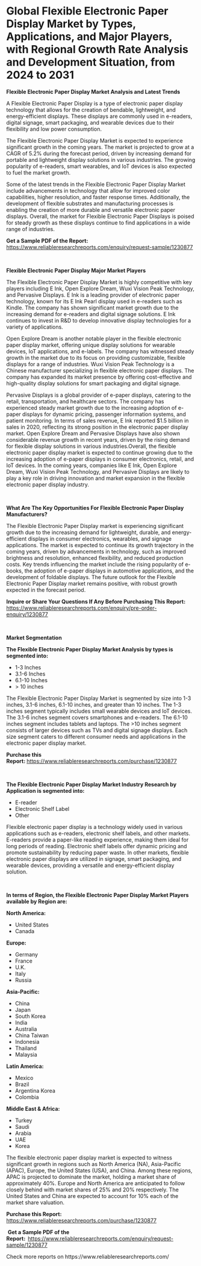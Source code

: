 <p><h1>Global Flexible Electronic Paper Display Market by Types, Applications, and Major Players, with Regional Growth Rate Analysis and Development Situation, from 2024 to 2031</h1></p><p><strong>Flexible Electronic Paper Display Market Analysis and Latest Trends</strong></p>
<p><p>A Flexible Electronic Paper Display is a type of electronic paper display technology that allows for the creation of bendable, lightweight, and energy-efficient displays. These displays are commonly used in e-readers, digital signage, smart packaging, and wearable devices due to their flexibility and low power consumption.</p><p>The Flexible Electronic Paper Display Market is expected to experience significant growth in the coming years. The market is projected to grow at a CAGR of 5.2% during the forecast period, driven by increasing demand for portable and lightweight display solutions in various industries. The growing popularity of e-readers, smart wearables, and IoT devices is also expected to fuel the market growth.</p><p>Some of the latest trends in the Flexible Electronic Paper Display Market include advancements in technology that allow for improved color capabilities, higher resolution, and faster response times. Additionally, the development of flexible substrates and manufacturing processes is enabling the creation of more durable and versatile electronic paper displays. Overall, the market for Flexible Electronic Paper Displays is poised for steady growth as these displays continue to find applications in a wide range of industries.</p></p>
<p><strong>Get a Sample PDF of the Report:&nbsp;</strong> <a href="https://www.reliableresearchreports.com/enquiry/request-sample/1230877">https://www.reliableresearchreports.com/enquiry/request-sample/1230877</a></p>
<p>&nbsp;</p>
<p><strong>Flexible Electronic Paper Display Major Market Players</strong></p>
<p><p>The Flexible Electronic Paper Display Market is highly competitive with key players including E Ink, Open Explore Dream, Wuxi Vision Peak Technology, and Pervasive Displays. E Ink is a leading provider of electronic paper technology, known for its E Ink Pearl display used in e-readers such as Kindle. The company has shown significant market growth due to the increasing demand for e-readers and digital signage solutions. E Ink continues to invest in R&D to develop innovative display technologies for a variety of applications.</p><p>Open Explore Dream is another notable player in the flexible electronic paper display market, offering unique display solutions for wearable devices, IoT applications, and e-labels. The company has witnessed steady growth in the market due to its focus on providing customizable, flexible displays for a range of industries. Wuxi Vision Peak Technology is a Chinese manufacturer specializing in flexible electronic paper displays. The company has expanded its market presence by offering cost-effective and high-quality display solutions for smart packaging and digital signage.</p><p>Pervasive Displays is a global provider of e-paper displays, catering to the retail, transportation, and healthcare sectors. The company has experienced steady market growth due to the increasing adoption of e-paper displays for dynamic pricing, passenger information systems, and patient monitoring. In terms of sales revenue, E Ink reported $1.5 billion in sales in 2020, reflecting its strong position in the electronic paper display market. Open Explore Dream and Pervasive Displays have also shown considerable revenue growth in recent years, driven by the rising demand for flexible display solutions in various industries.Overall, the flexible electronic paper display market is expected to continue growing due to the increasing adoption of e-paper displays in consumer electronics, retail, and IoT devices. In the coming years, companies like E Ink, Open Explore Dream, Wuxi Vision Peak Technology, and Pervasive Displays are likely to play a key role in driving innovation and market expansion in the flexible electronic paper display industry.</p></p>
<p>&nbsp;</p>
<p><strong>What Are The Key Opportunities For Flexible Electronic Paper Display Manufacturers?</strong></p>
<p><p>The Flexible Electronic Paper Display market is experiencing significant growth due to the increasing demand for lightweight, durable, and energy-efficient displays in consumer electronics, wearables, and signage applications. The market is expected to continue its growth trajectory in the coming years, driven by advancements in technology, such as improved brightness and resolution, enhanced flexibility, and reduced production costs. Key trends influencing the market include the rising popularity of e-books, the adoption of e-paper displays in automotive applications, and the development of foldable displays. The future outlook for the Flexible Electronic Paper Display market remains positive, with robust growth expected in the forecast period.</p></p>
<p><strong>Inquire or Share Your Questions If Any Before Purchasing This Report:</strong> <a href="https://www.reliableresearchreports.com/enquiry/pre-order-enquiry/1230877">https://www.reliableresearchreports.com/enquiry/pre-order-enquiry/1230877</a></p>
<p>&nbsp;</p>
<p><strong>Market Segmentation</strong></p>
<p><strong>The Flexible Electronic Paper Display Market Analysis by types is segmented into:</strong></p>
<p><ul><li>1-3 Inches</li><li>3.1-6 Inches</li><li>6.1-10 Inches</li><li>> 10 inches</li></ul></p>
<p><p>The Flexible Electronic Paper Display Market is segmented by size into 1-3 inches, 3.1-6 inches, 6.1-10 inches, and greater than 10 inches. The 1-3 inches segment typically includes small wearable devices and IoT devices. The 3.1-6 inches segment covers smartphones and e-readers. The 6.1-10 inches segment includes tablets and laptops. The >10 inches segment consists of larger devices such as TVs and digital signage displays. Each size segment caters to different consumer needs and applications in the electronic paper display market.</p></p>
<p><strong>Purchase this Report:&nbsp;</strong><a href="https://www.reliableresearchreports.com/purchase/1230877">https://www.reliableresearchreports.com/purchase/1230877</a></p>
<p>&nbsp;</p>
<p><strong>The Flexible Electronic Paper Display Market Industry Research by Application is segmented into:</strong></p>
<p><ul><li>E-reader</li><li>Electronic Shelf Label</li><li>Other</li></ul></p>
<p><p>Flexible electronic paper display is a technology widely used in various applications such as e-readers, electronic shelf labels, and other markets. E-readers provide a paper-like reading experience, making them ideal for long periods of reading. Electronic shelf labels offer dynamic pricing and promote sustainability by reducing paper waste. In other markets, flexible electronic paper displays are utilized in signage, smart packaging, and wearable devices, providing a versatile and energy-efficient display solution.</p></p>
<p>&nbsp;</p>
<p><strong>In terms of Region, the Flexible Electronic Paper Display Market Players available by Region are:</strong></p>
<p>
    <p> <strong> North America: </strong>
        <ul>
            <li>United States</li>
            <li>Canada</li>
        </ul>
        </p> 
    <p> <strong> Europe: </strong>
        <ul>
            <li>Germany</li>
            <li>France</li>
            <li>U.K.</li>
            <li>Italy</li>
            <li>Russia</li>
        </ul>
        </p> 
    <p> <strong> Asia-Pacific: </strong>
        <ul>
            <li>China</li>
            <li>Japan</li>
            <li>South Korea</li>
            <li>India</li>
            <li>Australia</li>
            <li>China Taiwan</li>
            <li>Indonesia</li>
            <li>Thailand</li>
            <li>Malaysia</li>
        </ul>
        </p> 
    <p> <strong> Latin America: </strong>
        <ul>
            <li>Mexico</li>
            <li>Brazil</li>
            <li>Argentina Korea</li>
            <li>Colombia</li>
        </ul>
        </p> 
    <p> <strong> Middle East & Africa: </strong>
        <ul>
            <li>Turkey</li>
            <li>Saudi</li>
            <li>Arabia</li>
            <li>UAE</li>
            <li>Korea</li>
        </ul>
    </p>
    </p>
<p><p>The flexible electronic paper display market is expected to witness significant growth in regions such as North America (NA), Asia-Pacific (APAC), Europe, the United States (USA), and China. Among these regions, APAC is projected to dominate the market, holding a market share of approximately 40%. Europe and North America are anticipated to follow closely behind with market shares of 25% and 20% respectively. The United States and China are expected to account for 10% each of the market share valuation.</p></p>
<p><strong>Purchase this Report: </strong><a href="https://www.reliableresearchreports.com/purchase/1230877">https://www.reliableresearchreports.com/purchase/1230877</a></p>
<p>&nbsp;<strong>Get a Sample PDF of the Report:&nbsp;&nbsp;</strong><a href="https://www.reliableresearchreports.com/enquiry/request-sample/1230877">https://www.reliableresearchreports.com/enquiry/request-sample/1230877</a></p>
<p><strong></strong></p>
<p>Check more reports on https://www.reliableresearchreports.com/</p>